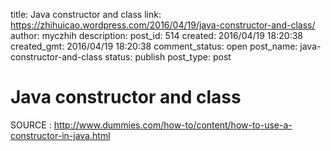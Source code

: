 title: Java constructor and class
link: https://zhihuicao.wordpress.com/2016/04/19/java-constructor-and-class/
author: myczhih
description: 
post_id: 514
created: 2016/04/19 18:20:38
created_gmt: 2016/04/19 18:20:38
comment_status: open
post_name: java-constructor-and-class
status: publish
post_type: post

# Java constructor and class

SOURCE : <http://www.dummies.com/how-to/content/how-to-use-a-constructor-in-java.html>